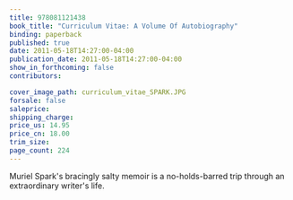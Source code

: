 ```yaml
---
title: 978081121438
book_title: "Curriculum Vitae: A Volume Of Autobiography"
binding: paperback
published: true
date: 2011-05-18T14:27:00-04:00
publication_date: 2011-05-18T14:27:00-04:00
show_in_forthcoming: false
contributors:

cover_image_path: curriculum_vitae_SPARK.JPG
forsale: false
saleprice:
shipping_charge:
price_us: 14.95
price_cn: 18.00
trim_size:
page_count: 224
---
```

Muriel Spark's bracingly salty memoir is a no-holds-barred trip through an extraordinary writer's life.

